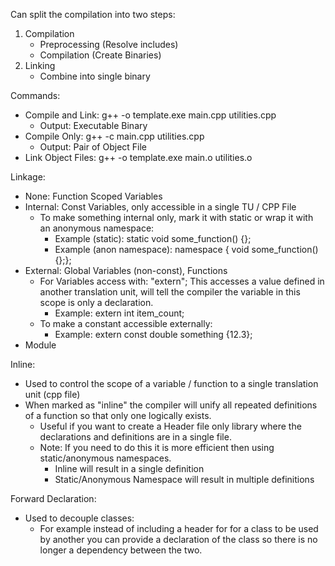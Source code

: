 Can split the compilation into two steps:
1. Compilation
   - Preprocessing (Resolve includes)
   - Compilation (Create Binaries)
2. Linking
    - Combine into single binary


Commands:
- Compile and Link: g++ -o template.exe main.cpp utilities.cpp
    - Output: Executable Binary
- Compile Only: g++ -c main.cpp utilities.cpp
    - Output: Pair of Object File
- Link Object Files: g++ -o template.exe main.o utilities.o



Linkage:
- None: Function Scoped Variables
- Internal: Const Variables, only accessible in a single TU / CPP File
    - To make something internal only, mark it with static or wrap it with an anonymous namespace:
        - Example (static): static void some_function() {};
        - Example (anon namespace): namespace { void some_function() {};};
- External: Global Variables (non-const), Functions
    - For Variables access with: "extern"; This accesses a value defined in another translation unit, will tell the compiler the variable in this scope is only a declaration.
        - Example: extern int item_count;
    - To make a constant accessible externally:
        - Example: extern const double something {12.3};
- Module 



Inline:
- Used to control the scope of a variable / function to a single translation unit (cpp file)
- When marked as "inline" the compiler will unify all repeated definitions of a function so that only one logically exists.
    - Useful if you want to create a Header file only library where the declarations and definitions are in a single file.
    - Note: If you need to do this it is more efficient then using static/anonymous namespaces.
        - Inline will result in a single definition
        - Static/Anonymous Namespace will result in multiple definitions


Forward Declaration:
- Used to decouple classes:
    - For example instead of including a header for for a class to be used by another you can provide a declaration of the class so there is no longer a dependency between the two.